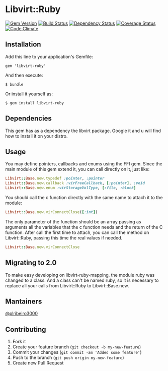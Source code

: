 # Libvirt::Ruby

[![Gem Version](https://badge.fury.io/rb/libvirt-ruby.png)](http://badge.fury.io/rb/libvirt-ruby) [![Build Status](https://secure.travis-ci.org/plribeiro3000/libvirt-ruby.png?branch=master)](http://travis-ci.org/plribeiro3000/libvirt-ruby) [![Dependency Status](https://gemnasium.com/plribeiro3000/libvirt-ruby.png)](https://gemnasium.com/plribeiro3000/libvirt-ruby) [![Coverage Status](https://coveralls.io/repos/plribeiro3000/libvirt-ruby/badge.png?branch=master)](https://coveralls.io/r/plribeiro3000/libvirt-ruby)  [![Code Climate](https://codeclimate.com/github/plribeiro3000/libvirt-ruby.png)](https://codeclimate.com/github/plribeiro3000/libvirt-ruby)

## Installation

Add this line to your application's Gemfile:

    gem 'libvirt-ruby'

And then execute:

    $ bundle

Or install it yourself as:

    $ gem install libvirt-ruby
    
## Dependencies

This gem has as a dependency the libvirt package. Google it and u will find how to install it on your distro.

## Usage

You may define pointers, callbacks and enums using the FFI gem. Since the main module of this gem extend it,
you can call directly on it, just like:

```ruby
Libvirt::Base.new.typedef :pointer, :pointer
Libvirt::Base.new.callback :virFreeCallback, [:pointer], :void
Libvirt::Base.new.enum :virStorageVolType, [:file, :block]
```

You should call the c function directly with the same name to attach it to the module:

```ruby
Libvirt::Base.new.virConnectClose([:int])
```

The only parameter of the function should be an array passing as arguments all the variables that the c function needs
and the return of the C function. After call the first time to attach, you can call the method on Libvirt::Ruby,
passing this time the real values if needed.

```ruby
Libvirt::Base.new.virConnectClose
```

## Migrating to 2.0

To make easy developing on libvirt-ruby-mapping, the module ruby was changed to a class. And a class can't be named ruby,
so it is necessary to replace all your calls from Libvirt::Ruby to Libvirt::Base.new.

## Mantainers
[@plribeiro3000](https://github.com/plribeiro3000)


## Contributing

1. Fork it
2. Create your feature branch (`git checkout -b my-new-feature`)
3. Commit your changes (`git commit -am 'Added some feature'`)
4. Push to the branch (`git push origin my-new-feature`)
5. Create new Pull Request
